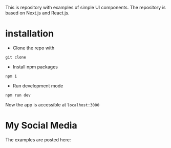 This is repository with examples of simple UI components. The repository is based on Next.js and React.js. 

# installation

* Clone the repo with
```
git clone 
```
* Install npm packages
```
npm i 
```
* Run development mode
```
npm run dev
```

Now the app is accessible at ```localhost:3000```

# My Social Media
The examples are posted here:


